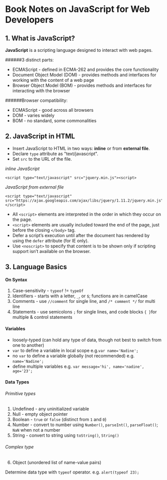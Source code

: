 # Book Notes on JavaScript for Web Developers

## 1. What is JavaScript?

**JavaScript** is a scripting language designed to interact with web pages.

######3 distinct parts:
- ECMAScript - defined in ECMA-262 and provides the core functionality
- Document Object Model (DOM) - provides methods and interfaces for working with
the content of a web page
- Browser Object Model (BOM) - provides methods and interfaces for interacting with
the browser

######Browser compatibility:
- ECMAScript - good across all browsers
- DOM - varies widely
- BOM - no standard, some commonalities

## 2. JavaScript in HTML

- Insert JavaScript to HTML in two ways: **inline** or from **external file**.
- Declare `type` attribute as "text/javascript".
- Set `src` to the URL of the file.

*inline JavaScript*
```
<script type="text/javascript" src="jquery.min.js"><script>
```
*JavaScript from external file*
```
<script type="text/javascript" src="https://ajax.googleapis.com/ajax/libs/jquery/1.11.2/jquery.min.js"></script>
```

- All `<script>` elements are interpreted in the order in which they occur on the page.
- `<script>` elements are usually included toward the end of the page, just before the closing `</body>` tag.
- Defer a script’s execution until after the document has rendered by using the `defer` attribute (for IE only).
- Use `<noscript>` to specify that content is to be shown only if scripting support isn’t available on the browser.

## 3. Language Basics

#### On Syntax
1. Case-sensitivity - `typeof` != `typeOf`
2. Identifiers - starts with a letter, `_`, or `$`; functions are in camelCase
3. Comments - use `//comment` for single line, and `/* comment */` for multi line
4. Statements - use semicolons `;` for single lines, and code blocks `{ }`for multiple & control statements

#### Variables
- loosely-typed (can hold any type of data, though not best to switch from one to another)
- `var` to define a variable in local scope e.g.`var name='Nadine';`
- no `var` to define a variable globally (not recommended) e.g. `name='Nadine';`
- define multiple variables e.g. `var message='hi', name='nadine', age='23';`

#### Data Types

###### Primitive types
1. Undefined - any uninitialized variable
2. Null - empty object pointer
3. Boolean - `true` or `false` (distinct from `1` and `0`)
4. Number - convert to number using `Number()`, `parseInt()`, `parseFloat()`; `NaN` when not a number
5. String - convert to string using `toString()`, `String()`

###### Complex type
6. Object (unordered list of name-value pairs)

Determine data type with `typeof` operator. e.g. `alert(typeof 23);`
